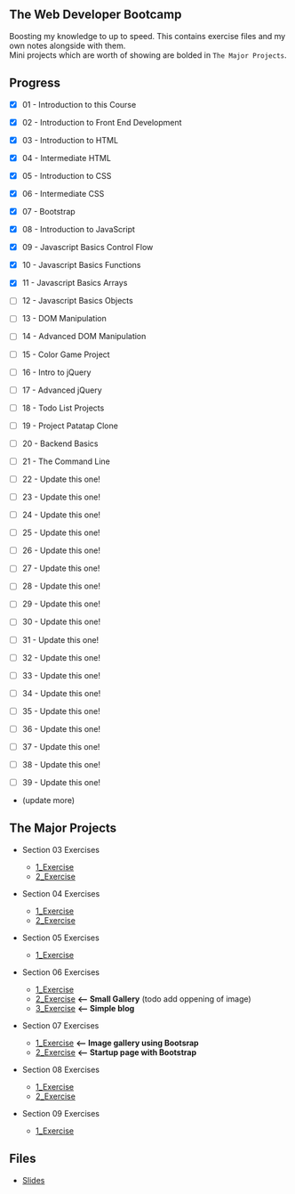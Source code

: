 ## The Web Developer Bootcamp

Boosting my knowledge to up to speed. This contains exercise files and my own notes alongside with them.<br/>
Mini projects which are worth of showing are bolded in `The Major Projects`.

## Progress

- [x] 01 - Introduction to this Course
- [x] 02 - Introduction to Front End Development
- [x] 03 - Introduction to HTML
- [x] 04 - Intermediate HTML
- [x] 05 - Introduction to CSS
- [x] 06 - Intermediate CSS
- [x] 07 - Bootstrap
- [x] 08 - Introduction to JavaScript
- [x] 09 - Javascript Basics Control Flow
- [x] 10 - Javascript Basics Functions
- [x] 11 - Javascript Basics Arrays
- [ ] 12 - Javascript Basics Objects
- [ ] 13 - DOM Manipulation
- [ ] 14 - Advanced DOM Manipulation
- [ ] 15 - Color Game Project
- [ ] 16 - Intro to jQuery
- [ ] 17 - Advanced jQuery
- [ ] 18 - Todo List Projects
- [ ] 19 - Project Patatap Clone
- [ ] 20 - Backend Basics
- [ ] 21 - The Command Line
- [ ] 22 - Update this one!
- [ ] 23 - Update this one!
- [ ] 24 - Update this one!
- [ ] 25 - Update this one!
- [ ] 26 - Update this one!
- [ ] 27 - Update this one!
- [ ] 28 - Update this one!
- [ ] 29 - Update this one!
- [ ] 30 - Update this one!
- [ ] 31 - Update this one!
- [ ] 32 - Update this one!
- [ ] 33 - Update this one!
- [ ] 34 - Update this one!
- [ ] 35 - Update this one!
- [ ] 36 - Update this one!
- [ ] 37 - Update this one!
- [ ] 38 - Update this one!
- [ ] 39 - Update this one!


- (update more)





## The Major Projects
* Section 03 Exercises
    * [1_Exercise](https://rawgit.com/developersCradle/MyProjects/master/WebDevBootcamp/Web%20Developer%20Bootcamp/03%20Introduction%20to%20HTML/1_Exercise.html)
    * [2_Exercise](https://rawgit.com/developersCradle/MyProjects/master/WebDevBootcamp/Web%20Developer%20Bootcamp/03%20Introduction%20to%20HTML/2_Exercise.html)
    
* Section 04 Exercises
    * [1_Exercise](https://cdn.rawgit.com/developersCradle/MyProjects/6f1162c0/WebDevBootcamp/Web%20Developer%20Bootcamp/04%20Intermediate%20HTML/Exercise_1.html)
    * [2_Exercise](https://cdn.rawgit.com/developersCradle/MyProjects/6f1162c0/WebDevBootcamp/Web%20Developer%20Bootcamp/04%20Intermediate%20HTML/Exercise_2.html)

* Section 05 Exercises
    * [1_Exercise](https://cdn.rawgit.com/developersCradle/MyProjects/c03b65ca/WebDevBootcamp/Web%20Developer%20Bootcamp/05%20Introduction%20to%20CSS/selectorsExercise.html)

* Section 06 Exercises
    * [1_Exercise](https://cdn.rawgit.com/developersCradle/MyProjects/a7c4e76a/WebDevBootcamp/Web%20Developer%20Bootcamp/06%20Intermediate%20CSS/board.html)
    * [2_Exercise](https://rawgit.com/developersCradle/MyProjects/master/WebDevBootcamp/Web%20Developer%20Bootcamp/06%20Intermediate%20CSS/photoGrid.html) **<-- Small Gallery** (todo add oppening of image)
    * [3_Exercise](https://rawgit.com/developersCradle/MyProjects/master/WebDevBootcamp/Web%20Developer%20Bootcamp/06%20Intermediate%20CSS/blog.html) **<-- Simple blog**

* Section 07 Exercises
	* [1_Exercise](https://rawgit.com/developersCradle/MyProjects/master/WebDevBootcamp/Web%20Developer%20Bootcamp/07%20Bootstrap/gallery.html) **<-- Image gallery using Bootsrap**
	* [2_Exercise](https://rawgit.com/developersCradle/MyProjects/master/WebDevBootcamp/Web%20Developer%20Bootcamp/07%20Bootstrap/index.html) **<-- Startup page with Bootstrap**


* Section 08 Exercises
    * [1_Exercise](https://rawgit.com/developersCradle/MyProjects/master/WebDevBootcamp/Web%20Developer%20Bootcamp/08%20Introduction%20to%20JavaScript/stalker.html)
    * [2_Exercise](https://rawgit.com/developersCradle/MyProjects/master/WebDevBootcamp/Web%20Developer%20Bootcamp/08%20Introduction%20to%20JavaScript/calc.html)

* Section 09 Exercises
    * [1_Exercise](#)



    
## Files
*   [Slides](https://webdev.slides.com/coltsteele/)

